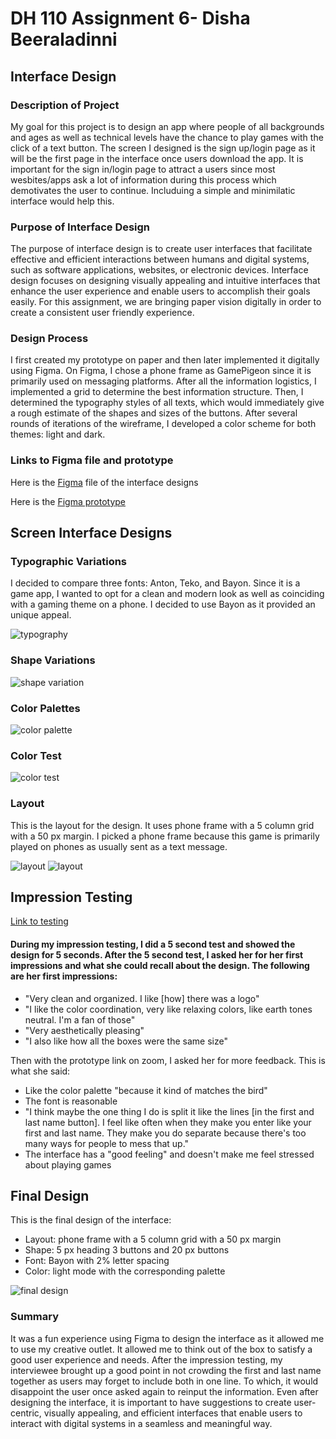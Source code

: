 # DH 110 Assignment 6- Disha Beeraladinni
## Interface Design

### Description of Project

My goal for this project is to design an app where people of all backgrounds and ages as well as technical levels have the chance to play games with the click of a text button. The screen I designed is the sign up/login page as it will be the first page in the interface once users download the app. It is important for the sign in/login page to attract a users since most wesbites/apps ask a lot of information during this process which demotivates the user to continue. Includuing a simple and minimilatic interface would help this.

### Purpose of Interface Design

The purpose of interface design is to create user interfaces that facilitate effective and efficient interactions between humans and digital systems, such as software applications, websites, or electronic devices. Interface design focuses on designing visually appealing and intuitive interfaces that enhance the user experience and enable users to accomplish their goals easily. For this assignment, we are bringing paper vision digitally in order to create a consistent user friendly experience.

### Design Process

I first created my prototype on paper and then later implemented it digitally using Figma. On Figma, I chose a phone frame as GamePigeon since it is primarily used on messaging platforms. After all the information logistics, I implemented a grid to determine the best information structure. Then, I determined the typography styles of all texts, which would immediately give a rough estimate of the shapes and sizes of the buttons. After several rounds of iterations of the wireframe, I developed a color scheme for both themes: light and dark. 

### Links to Figma file and prototype

Here is the [Figma](https://www.figma.com/file/i7iszb2qpmTnHfjRvyTqXT/Untitled?type=design&node-id=0%3A1&t=GWsnm8JbSbIGJMnB-1) file of the interface designs

Here is the [Figma prototype](https://www.figma.com/proto/i7iszb2qpmTnHfjRvyTqXT/Untitled?type=design&node-id=3-211&scaling=scale-down&page-id=0%3A1)

## Screen Interface Designs

### Typographic Variations

I decided to compare three fonts: Anton, Teko, and Bayon. Since it is a game app, I wanted to opt for a clean and modern look as well as coinciding with a gaming theme on a phone. I decided to use Bayon as it provided an unique appeal. 

![typography](typography.png)

### Shape Variations

![shape variation](shapevariation.png)

### Color Palettes

![color palette](colorpalette.png)

### Color Test

![color test](colortest.png)

### Layout

This is the layout for the design. It uses phone frame with a 5 column grid with a 50 px margin. I picked a phone frame because this game is primarily played on phones as usually sent as a text message. 

![layout](layout.png)
![layout](layout2.png)


## Impression Testing

[Link to testing](https://photos.app.goo.gl/nbTKdM3qHqPJ2T2Y6)

#### During my impression testing, I did a 5 second test and showed the design for 5 seconds. After the 5 second test, I asked her for her first impressions and what she could recall about the design. The following are her first impressions:

* "Very clean and organized. I like [how] there was a logo"
* "I like the color coordination, very like relaxing colors, like earth tones neutral. I'm a fan of those"
* "Very aesthetically pleasing"
* "I also like how all the boxes were the same size"

Then with the prototype link on zoom, I asked her for more feedback. This is what she said:

* Like the color palette "because it kind of matches the bird"
* The font is reasonable
* "I think maybe the one thing I do is split it like the lines [in the first and last name button]. I feel like often when they make you enter like your first and last name. They make you do separate because there's too many ways for people to mess that up."
* The interface has a "good feeling" and doesn't make me feel stressed about playing games

## Final Design

This is the final design of the interface:

* Layout: phone frame with a 5 column grid with a 50 px margin
* Shape: 5 px heading 3 buttons and 20 px buttons
* Font: Bayon with 2% letter spacing
* Color: light mode with the corresponding palette


![final design](finaldesign.png)

### Summary 

It was a fun experience using Figma to design the interface as it allowed me to use my creative outlet. It allowed me to think out of the box to satisfy a good user experience and needs. After the impression testing, my interviewee brought up a good point in not crowding the first and last name together as users may forget to include both in one line. To which, it would disappoint the user once asked again to reinput the information. Even after designing the interface, it is important to have suggestions to create user-centric, visually appealing, and efficient interfaces that enable users to interact with digital systems in a seamless and meaningful way.
